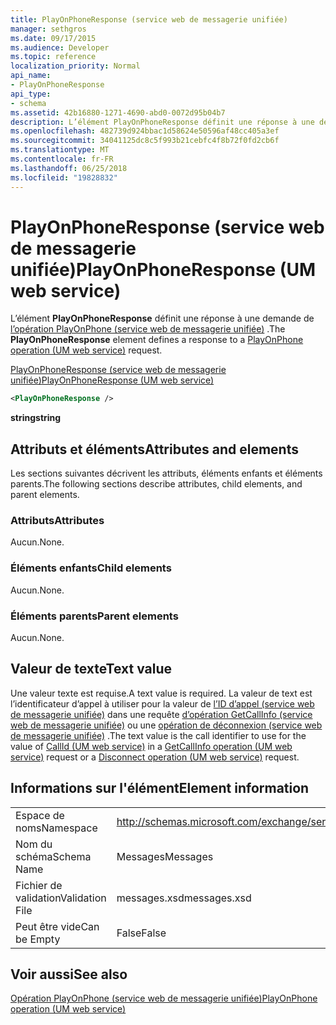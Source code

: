```yaml
---
title: PlayOnPhoneResponse (service web de messagerie unifiée)
manager: sethgros
ms.date: 09/17/2015
ms.audience: Developer
ms.topic: reference
localization_priority: Normal
api_name:
- PlayOnPhoneResponse
api_type:
- schema
ms.assetid: 42b16880-1271-4690-abd0-0072d95b04b7
description: L’élément PlayOnPhoneResponse définit une réponse à une demande de (service web de messagerie unifiée) opération PlayOnPhone.
ms.openlocfilehash: 482739d924bbac1d58624e50596af48cc405a3ef
ms.sourcegitcommit: 34041125dc8c5f993b21cebfc4f8b72f0fd2cb6f
ms.translationtype: MT
ms.contentlocale: fr-FR
ms.lasthandoff: 06/25/2018
ms.locfileid: "19828832"
---
```

# <a name="playonphoneresponse-um-web-service"></a><span data-ttu-id="9b927-103">PlayOnPhoneResponse (service web de messagerie unifiée)</span><span class="sxs-lookup"><span data-stu-id="9b927-103">PlayOnPhoneResponse (UM web service)</span></span>

<span data-ttu-id="9b927-104">L’élément **PlayOnPhoneResponse** définit une réponse à une demande de [l’opération PlayOnPhone (service web de messagerie unifiée)](playonphone-operation-um-web-service.md) .</span><span class="sxs-lookup"><span data-stu-id="9b927-104">The **PlayOnPhoneResponse** element defines a response to a [PlayOnPhone operation (UM web service)](playonphone-operation-um-web-service.md) request.</span></span> 
  
[<span data-ttu-id="9b927-105">PlayOnPhoneResponse (service web de messagerie unifiée)</span><span class="sxs-lookup"><span data-stu-id="9b927-105">PlayOnPhoneResponse (UM web service)</span></span>](playonphoneresponse-um-web-service.md)
  
```xml
<PlayOnPhoneResponse />
```

 <span data-ttu-id="9b927-106">**string**</span><span class="sxs-lookup"><span data-stu-id="9b927-106">**string**</span></span>
## <a name="attributes-and-elements"></a><span data-ttu-id="9b927-107">Attributs et éléments</span><span class="sxs-lookup"><span data-stu-id="9b927-107">Attributes and elements</span></span>

<span data-ttu-id="9b927-108">Les sections suivantes décrivent les attributs, éléments enfants et éléments parents.</span><span class="sxs-lookup"><span data-stu-id="9b927-108">The following sections describe attributes, child elements, and parent elements.</span></span>
  
### <a name="attributes"></a><span data-ttu-id="9b927-109">Attributs</span><span class="sxs-lookup"><span data-stu-id="9b927-109">Attributes</span></span>

<span data-ttu-id="9b927-110">Aucun.</span><span class="sxs-lookup"><span data-stu-id="9b927-110">None.</span></span>
  
### <a name="child-elements"></a><span data-ttu-id="9b927-111">Éléments enfants</span><span class="sxs-lookup"><span data-stu-id="9b927-111">Child elements</span></span>

<span data-ttu-id="9b927-112">Aucun.</span><span class="sxs-lookup"><span data-stu-id="9b927-112">None.</span></span>
  
### <a name="parent-elements"></a><span data-ttu-id="9b927-113">Éléments parents</span><span class="sxs-lookup"><span data-stu-id="9b927-113">Parent elements</span></span>

<span data-ttu-id="9b927-114">Aucun.</span><span class="sxs-lookup"><span data-stu-id="9b927-114">None.</span></span>
  
## <a name="text-value"></a><span data-ttu-id="9b927-115">Valeur de texte</span><span class="sxs-lookup"><span data-stu-id="9b927-115">Text value</span></span>

<span data-ttu-id="9b927-116">Une valeur texte est requise.</span><span class="sxs-lookup"><span data-stu-id="9b927-116">A text value is required.</span></span> <span data-ttu-id="9b927-117">La valeur de text est l’identificateur d’appel à utiliser pour la valeur de [l’ID d’appel (service web de messagerie unifiée)](callid-um-web-service.md) dans une requête [d’opération GetCallInfo (service web de messagerie unifiée)](getcallinfo-operation-um-web-service.md) ou une [opération de déconnexion (service web de messagerie unifiée)](disconnect-operation-um-web-service.md) .</span><span class="sxs-lookup"><span data-stu-id="9b927-117">The text value is the call identifier to use for the value of [CallId (UM web service)](callid-um-web-service.md) in a [GetCallInfo operation (UM web service)](getcallinfo-operation-um-web-service.md) request or a [Disconnect operation (UM web service)](disconnect-operation-um-web-service.md) request.</span></span> 
  
## <a name="element-information"></a><span data-ttu-id="9b927-118">Informations sur l'élément</span><span class="sxs-lookup"><span data-stu-id="9b927-118">Element information</span></span>

|||
|:-----|:-----|
|<span data-ttu-id="9b927-119">Espace de noms</span><span class="sxs-lookup"><span data-stu-id="9b927-119">Namespace</span></span>  <br/> |http://schemas.microsoft.com/exchange/services/2006/messages  <br/> |
|<span data-ttu-id="9b927-120">Nom du schéma</span><span class="sxs-lookup"><span data-stu-id="9b927-120">Schema Name</span></span>  <br/> |<span data-ttu-id="9b927-121">Messages</span><span class="sxs-lookup"><span data-stu-id="9b927-121">Messages</span></span>  <br/> |
|<span data-ttu-id="9b927-122">Fichier de validation</span><span class="sxs-lookup"><span data-stu-id="9b927-122">Validation File</span></span>  <br/> |<span data-ttu-id="9b927-123">messages.xsd</span><span class="sxs-lookup"><span data-stu-id="9b927-123">messages.xsd</span></span>  <br/> |
|<span data-ttu-id="9b927-124">Peut être vide</span><span class="sxs-lookup"><span data-stu-id="9b927-124">Can be Empty</span></span>  <br/> |<span data-ttu-id="9b927-125">False</span><span class="sxs-lookup"><span data-stu-id="9b927-125">False</span></span>  <br/> |
   
## <a name="see-also"></a><span data-ttu-id="9b927-126">Voir aussi</span><span class="sxs-lookup"><span data-stu-id="9b927-126">See also</span></span>



[<span data-ttu-id="9b927-127">Opération PlayOnPhone (service web de messagerie unifiée)</span><span class="sxs-lookup"><span data-stu-id="9b927-127">PlayOnPhone operation (UM web service)</span></span>](playonphone-operation-um-web-service.md)


